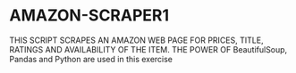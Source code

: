 # AMAZON-SCRAPER1

THIS SCRIPT SCRAPES AN AMAZON WEB PAGE FOR PRICES, TITLE, RATINGS AND AVAILABILITY OF THE ITEM. 
THE POWER OF BeautifulSoup, Pandas and Python are used in this exercise

